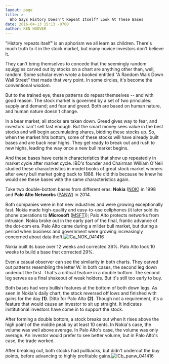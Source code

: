 ```yaml
---
layout: page
title: >-
  Who Says History Doesn't Repeat Itself? Look At These Bases
date: 2016-04-13 15:13 -0700
author: KEN HOOVER
---
```





"History repeats itself" is an aphorism we all learn as children. There's much truth to it in the stock market, but many novice investors don't believe it.


They can't bring themselves to concede that the seemingly random squiggles carved out by stocks on a chart are anything other than, well, random. Some scholar even wrote a booked entitled "A Random Walk Down Wall Street" that made that very point. In some circles, it's become the conventional wisdom.


But to the trained eye, these patterns do repeat themselves -- and with good reason. The stock market is governed by a set of two principles: supply and demand; and fear and greed. Both are based on human nature, and human nature doesn't change.


In a bear market, all stocks are taken down. Greed gives way to fear, and investors can't sell fast enough. But the smart money sees value in the best stocks and will begin accumulating shares, bidding these stocks up. So, when the market hits bottom, some of these stocks will have already built bases and are back near highs. They get ready to break out and rush to new highs, leading the way once a new bull market begins.


And these bases have certain characteristics that show up repeatedly in market cycle after market cycle. IBD's founder and Chairman William O'Neil studied these characteristics in model books of great stock market winners after every bull market going back to 1888. He did this because he knew he would see these bases with the same characteristics again.


Take two double-bottom bases from different eras: **Nokia** ([NOK](https://research.investors.com/quote.aspx?symbol=NOK)) in 1998 and **Palo Alto Networks** ([PANW](https://research.investors.com/quote.aspx?symbol=PANW)) in 2014.


Both companies were in hot new industries and were growing exceptionally fast. Nokia made high-quality and easy-to-use cellphones (it later sold its phone operations to **Microsoft** ([MSFT](https://research.investors.com/quote.aspx?symbol=MSFT))); Palo Alto protects networks from intrusion. Nokia broke out in the early part of the final, frantic advance of the dot-com era. Palo Alto came during a milder bull market, but during a period when business and government were growing increasingly concerned about data theft.![ICa_NOK_041416](https://www.investors.com/wp-content/uploads/2016/04/ICa_NOK_041416-1024x655.jpg)


Nokia built its base over 12 weeks and corrected 36%. Palo Alto took 10 weeks to build a base that corrected 29%.


Even a casual observer can see the similarity in both charts. They carved out patterns resembling the letter W. In both cases, the second leg down undercut the first. That's a critical feature in a double bottom. The second leg serves as a final shakeout of weak holders. But it's still too early to buy.


Both bases had very bullish features at the bottom of both down legs. As seen in Nokia's daily chart, the stock reversed off lows and finished with gains for the day **(1)**. Ditto for Palo Alto **(2)**. Though not a requirement, it's a feature that would cause an investor to sit up straight. It indicates institutional investors have come in to support the stock.


After forming a double bottom, a stock breaks out when it rises above the high point of the middle peak by at least 10 cents. In Nokia's case, the volume was well above average. In Palo Alto's case, the volume was only average. An investor would prefer to see better volume, but in Palo Alto's case, the trade worked.


After breaking out, both stocks had pullbacks, but didn't undercut the buy points, before advancing to highly profitable gains.![ICb_panw_041416](https://www.investors.com/wp-content/uploads/2016/04/ICb_panw_041416-1024x654.jpg)




